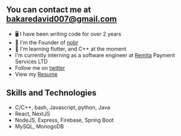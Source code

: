 ## You can contact me at [bakaredavid007@gmail.com](mailto:bakaredavid007@gmail.com)
- 🖥️ I have been writing code for over 2 years
- 🏢 I'm the Founder of [nobr](https://nobr-delta.vercel.app)
- 📖 I'm learning flutter, and C++ at the moment 
- I'm currently interning as a software engineer at [Remita](https://remita.net) Payment Services LTD
- Follow me on [twitter](https://www.twitter/_Bakaredavid)
- View my [Resume](https://docs.google.com/document/d/1RsN0xXQAlFIkCXa7YFGy1ai5tYbv32XtATxnDpgtCgo/edit?usp=sharing)

## Skills and Technologies
- C/C++, bash, Javascript, python, Java 
- React, NextJS
- NodeJS, Express, Firebase, Spring Boot
- MySQL, MonogoDB
  
